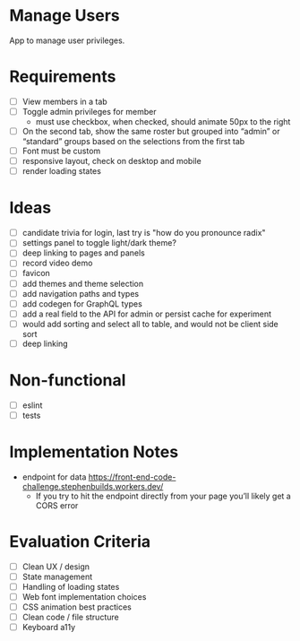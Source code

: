# Manage Users

App to manage user privileges.

# Requirements

- [ ] View members in a tab
- [ ] Toggle admin privileges for member
  - must use checkbox, when checked, should animate 50px to the right
- [ ] On the second tab, show the same roster but grouped into “admin” or “standard” groups based on the selections from the first tab
- [ ] Font must be custom
- [ ] responsive layout, check on desktop and mobile
- [ ] render loading states

# Ideas

- [ ] candidate trivia for login, last try is "how do you pronounce radix"
- [ ] settings panel to toggle light/dark theme?
- [ ] deep linking to pages and panels
- [ ] record video demo
- [ ] favicon
- [ ] add themes and theme selection
- [ ] add navigation paths and types
- [ ] add codegen for GraphQL types
- [ ] add a real field to the API for admin or persist cache for experiment
- [ ] would add sorting and select all to table, and would not be client side sort
- [ ] deep linking

# Non-functional

- [ ] eslint
- [ ] tests

# Implementation Notes

- endpoint for data https://front-end-code-challenge.stephenbuilds.workers.dev/
  - If you try to hit the endpoint directly from your page you’ll likely get a CORS error

# Evaluation Criteria

- [ ] Clean UX / design
- [ ] State management
- [ ] Handling of loading states
- [ ] Web font implementation choices
- [ ] CSS animation best practices
- [ ] Clean code / file structure
- [ ] Keyboard a11y
